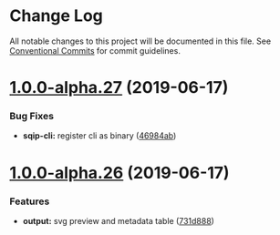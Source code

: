 # Change Log

All notable changes to this project will be documented in this file.
See [Conventional Commits](https://conventionalcommits.org) for commit guidelines.

# [1.0.0-alpha.27](https://github.com/axe312ger/sqip/compare/sqip-cli@1.0.0-alpha.26...sqip-cli@1.0.0-alpha.27) (2019-06-17)


### Bug Fixes

* **sqip-cli:** register cli as binary ([46984ab](https://github.com/axe312ger/sqip/commit/46984ab))





# [1.0.0-alpha.26](https://github.com/axe312ger/sqip/compare/sqip-cli@1.0.0-alpha.25...sqip-cli@1.0.0-alpha.26) (2019-06-17)


### Features

* **output:** svg preview and metadata table ([731d888](https://github.com/axe312ger/sqip/commit/731d888))
